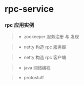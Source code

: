 # rpc-service

### rpc 应用实例

>* zookeeper 服务注册 与 发现

>* netty 构造 rpc 服务器

>* netty 构造 rpc 客户端

>* java 网络编程

>* protostuff
